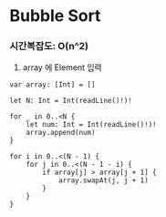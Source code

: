 # Bubble Sort
### 시간복잡도: O(n^2)

1. array 에 Element 입력

```
var array: [Int] = []

let N: Int = Int(readLine()!)!

for _ in 0..<N {
    let num: Int = Int(readLine()!)!
    array.append(num)
}

for i in 0..<(N - 1) {
    for j in 0..<(N - 1 - i) {
        if array[j] > array[j + 1] {
            array.swapAt(j, j + 1)
        }
    }
}
```
